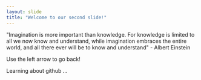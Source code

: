 ```yaml
---
layout: slide
title: "Welcome to our second slide!"
---
```

"Imagination is more important than knowledge. For knowledge is limited to all we now know and understand, while imagination embraces the entire world, and all there ever will be to know and understand" - Albert Einstein

Use the left arrow to go back!

Learning about github ...
